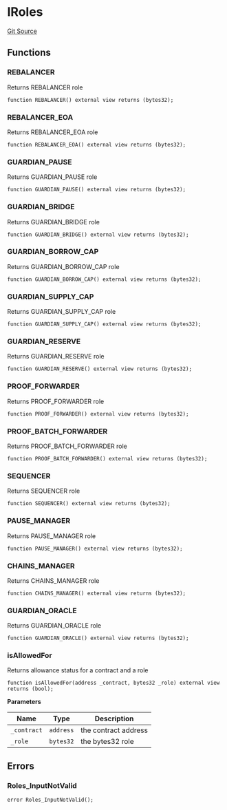 # IRoles
[Git Source](https://github.com/malda-protocol/malda-lending/blob/157d7bccdcadcb7388d89b00ec47106a82e67e78/src\interfaces\IRoles.sol)


## Functions
### REBALANCER

Returns REBALANCER role


```solidity
function REBALANCER() external view returns (bytes32);
```

### REBALANCER_EOA

Returns REBALANCER_EOA role


```solidity
function REBALANCER_EOA() external view returns (bytes32);
```

### GUARDIAN_PAUSE

Returns GUARDIAN_PAUSE role


```solidity
function GUARDIAN_PAUSE() external view returns (bytes32);
```

### GUARDIAN_BRIDGE

Returns GUARDIAN_BRIDGE role


```solidity
function GUARDIAN_BRIDGE() external view returns (bytes32);
```

### GUARDIAN_BORROW_CAP

Returns GUARDIAN_BORROW_CAP role


```solidity
function GUARDIAN_BORROW_CAP() external view returns (bytes32);
```

### GUARDIAN_SUPPLY_CAP

Returns GUARDIAN_SUPPLY_CAP role


```solidity
function GUARDIAN_SUPPLY_CAP() external view returns (bytes32);
```

### GUARDIAN_RESERVE

Returns GUARDIAN_RESERVE role


```solidity
function GUARDIAN_RESERVE() external view returns (bytes32);
```

### PROOF_FORWARDER

Returns PROOF_FORWARDER role


```solidity
function PROOF_FORWARDER() external view returns (bytes32);
```

### PROOF_BATCH_FORWARDER

Returns PROOF_BATCH_FORWARDER role


```solidity
function PROOF_BATCH_FORWARDER() external view returns (bytes32);
```

### SEQUENCER

Returns SEQUENCER role


```solidity
function SEQUENCER() external view returns (bytes32);
```

### PAUSE_MANAGER

Returns PAUSE_MANAGER role


```solidity
function PAUSE_MANAGER() external view returns (bytes32);
```

### CHAINS_MANAGER

Returns CHAINS_MANAGER role


```solidity
function CHAINS_MANAGER() external view returns (bytes32);
```

### GUARDIAN_ORACLE

Returns GUARDIAN_ORACLE role


```solidity
function GUARDIAN_ORACLE() external view returns (bytes32);
```

### isAllowedFor

Returns allowance status for a contract and a role


```solidity
function isAllowedFor(address _contract, bytes32 _role) external view returns (bool);
```
**Parameters**

|Name|Type|Description|
|----|----|-----------|
|`_contract`|`address`|the contract address|
|`_role`|`bytes32`|the bytes32 role|


## Errors
### Roles_InputNotValid

```solidity
error Roles_InputNotValid();
```

